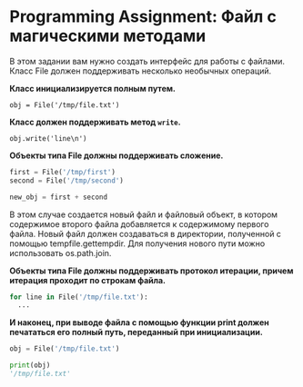 # Programming Assignment: Файл с магическими методами

В этом задании вам нужно создать интерфейс для работы с файлами. Класс File должен поддерживать несколько необычных операций.

**Класс инициализируется полным путем.**

`obj = File('/tmp/file.txt')`

**Класс должен поддерживать метод `write`.**

`obj.write('line\n')`

**Объекты типа File должны поддерживать сложение.**

```python
first = File('/tmp/first')
second = File('/tmp/second')

new_obj = first + second
```
В этом случае создается новый файл и файловый объект, в котором содержимое второго файла добавляется к содержимому первого файла. Новый файл должен создаваться в директории, полученной с помощью tempfile.gettempdir. Для получения нового пути можно использовать os.path.join.

**Объекты типа File должны поддерживать протокол итерации, причем итерация проходит по строкам файла.**
```python
for line in File('/tmp/file.txt'):
  ...
```

**И наконец, при выводе файла с помощью функции print должен печататься его полный путь, переданный при инициализации.**
```python
obj = File('/tmp/file.txt')

print(obj)
'/tmp/file.txt'
```
